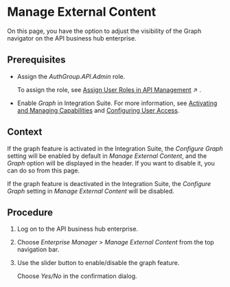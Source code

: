 <!-- loiof5bd17d682654c01b4b3c8209147a0ea -->

# Manage External Content

On this page, you have the option to adjust the visibility of the Graph navigator on the API business hub enterprise.



<a name="loiof5bd17d682654c01b4b3c8209147a0ea__prereq_qxc_5gb_dzb"/>

## Prerequisites

-   Assign the *AuthGroup.API.Admin* role.

    To assign the role, see [Assign User Roles in API Management](https://help.sap.com/viewer/de4066bb3f9240e3bfbcd5614e18c2f9/Cloud/en-US/911ca5a620e94ab581fa159d76b3b108.html "Use role collections to group together different roles that can be assigned to API Portal and API business hub enterprise users.") :arrow_upper_right: .

-   Enable *Graph* in Integration Suite. For more information, see [Activating and Managing Capabilities](https://help.sap.com/docs/integration-suite/sap-integration-suite/activating-and-managing-capabilities?version=CLOUD) and [Configuring User Access](https://help.sap.com/docs/integration-suite/sap-integration-suite/configuring-user-access?version=CLOUD).




<a name="loiof5bd17d682654c01b4b3c8209147a0ea__context_e4h_cgb_dzb"/>

## Context

If the graph feature is activated in the Integration Suite, the *Configure Graph* setting will be enabled by default in *Manage External Content*, and the *Graph* option will be displayed in the header. If you want to disable it, you can do so from this page.

If the graph feature is deactivated in the Integration Suite, the *Configure Graph* setting in *Manage External Content* will be disabled.



<a name="loiof5bd17d682654c01b4b3c8209147a0ea__steps_pbj_wgb_dzb"/>

## Procedure

1.  Log on to the API business hub enterprise.

2.  Choose *Enterprise Manager* \> *Manage External Content* from the top navigation bar.

3.  Use the slider button to enable/disable the graph feature.

    Choose *Yes/No* in the confirmation dialog.


